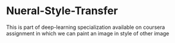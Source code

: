 # Nueral-Style-Transfer
This is part of deep-learning specialization available on coursera assignment in which we can paint an image in style of other image
